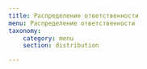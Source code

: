 ```yaml
---
title: Распределение ответственности
menu: Распределение ответственности
taxonomy:
    category: menu
    section: distribution

---
```




